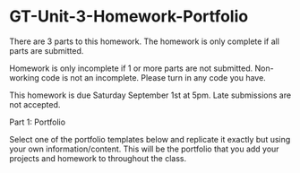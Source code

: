 # GT-Unit-3-Homework-Portfolio

There are 3 parts to this homework. The homework is only complete if all parts are submitted.

Homework is only incomplete if 1 or more parts are not submitted. Non-working code is not an incomplete. Please turn in any code you have. 

This homework is due Saturday September 1st at 5pm. Late submissions are not accepted.


Part 1: Portfolio

Select one of the portfolio templates below and replicate it exactly but using your own information/content. This will be the portfolio that you add your projects and homework to throughout the class.
